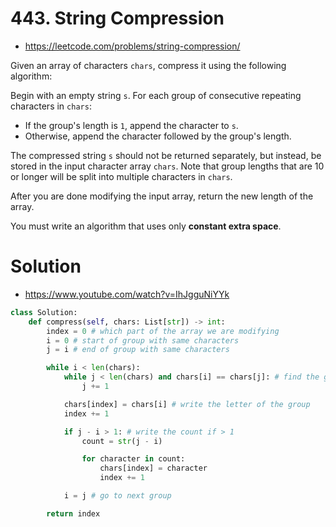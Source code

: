 # 443. String Compression

-   https://leetcode.com/problems/string-compression/

Given an array of characters `chars`, compress it using the following algorithm:

Begin with an empty string `s`. For each group of consecutive repeating characters in `chars`:

-   If the group's length is `1`, append the character to `s`.
-   Otherwise, append the character followed by the group's length.

The compressed string `s` should not be returned separately, but instead, be stored in the input character array `chars`. Note that group lengths that are 10 or longer will be split into multiple characters in `chars`.

After you are done modifying the input array, return the new length of the array.

You must write an algorithm that uses only **constant extra space**.

# Solution

-   https://www.youtube.com/watch?v=IhJgguNiYYk

```python
class Solution:
    def compress(self, chars: List[str]) -> int:
        index = 0 # which part of the array we are modifying
        i = 0 # start of group with same characters
        j = i # end of group with same characters

        while i < len(chars):
            while j < len(chars) and chars[i] == chars[j]: # find the group with same characters
                j += 1

            chars[index] = chars[i] # write the letter of the group
            index += 1

            if j - i > 1: # write the count if > 1
                count = str(j - i)

                for character in count:
                    chars[index] = character
                    index += 1

            i = j # go to next group

        return index
```
